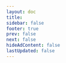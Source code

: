 ```yaml
---
layout: doc
title: 
sidebar: false
footer: true
prev: false
next: false 
hideAdContent: false
lastUpdated: false
---
```


<!--@include: ./zh/news/xinhua/0000/00/xinhua-0000000000.md -->


